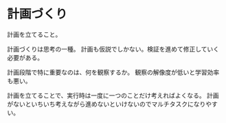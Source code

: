 # 計画づくり

計画を立てること。

計画づくりは思考の一種。
計画も仮説でしかない。検証を進めて修正していく必要がある。

計画段階で特に重要なのは、何を観察するか。
観察の解像度が低いと学習効率も悪い。

計画を立てることで、実行時は一度に一つのことだけ考えればよくなる。
計画がないといちいち考えながら進めないといけないのでマルチタスクになりやすい。
